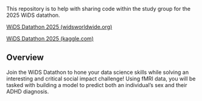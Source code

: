 This repository is to help with sharing code within the study group for the 2025 WiDS datathon.

[WiDS Datathon 2025 (widsworldwide.org)](https://www.widsworldwide.org/learn/datathon/?mc_cid=b955aaef8e&mc_eid=e387039e85)

[WiDS Datathon 2025 (kaggle.com)](https://www.kaggle.com/competitions/widsdatathon2025)


## Overview

Join the WiDS Datathon to hone your data science skills while solving an interesting and critical social impact challenge! Using fMRI data, you will be tasked with building a model to predict both an individual’s sex and their ADHD diagnosis.
